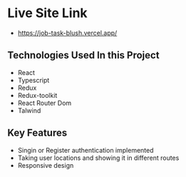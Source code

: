 # Live Site Link 
* https://job-task-blush.vercel.app/

## Technologies Used In this Project
* React 
* Typescript
* Redux
* Redux-toolkit
* React Router Dom
* Talwind

## Key Features
* Singin or Register authentication implemented
* Taking user locations and showing it in different routes
* Responsive design
